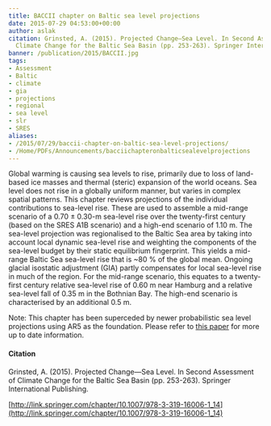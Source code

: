```yaml
---
title: BACCII chapter on Baltic sea level projections
date: 2015-07-29 04:53:00+00:00
author: aslak
citation: Grinsted, A. (2015). Projected Change—Sea Level. In Second Assessment of
  Climate Change for the Baltic Sea Basin (pp. 253-263). Springer International Publishing.
banner: /publication/2015/BACCII.jpg
tags:
- Assessment
- Baltic
- climate
- gia
- projections
- regional
- sea level
- slr
- SRES
aliases:
- /2015/07/29/baccii-chapter-on-baltic-sea-level-projections/
- /Home/PDFs/Announcements/bacciichapteronbalticsealevelprojections
---
```


Global warming is causing sea levels to rise, primarily due to loss of land-based ice masses and thermal (steric) expansion of the world oceans. Sea level does not rise in a globally uniform manner, but varies in complex spatial patterns. This chapter reviews projections of the individual contributions to sea-level rise. These are used to assemble a mid-range scenario of a 0.70 ± 0.30-m sea-level rise over the twenty-first century (based on the SRES A1B scenario) and a high-end scenario of 1.10 m. <!--more--> The sea-level projection was regionalised to the Baltic Sea area by taking into account local dynamic sea-level rise and weighting the components of the sea-level budget by their static equilibrium fingerprint. This yields a mid-range Baltic Sea sea-level rise that is ~80 % of the global mean. Ongoing glacial isostatic adjustment (GIA) partly compensates for local sea-level rise in much of the region. For the mid-range scenario, this equates to a twenty-first century relative sea-level rise of 0.60 m near Hamburg and a relative sea-level fall of 0.35 m in the Bothnian Bay. The high-end scenario is characterised by an additional 0.5 m.

Note: This chapter has been superceded by newer probabilistic sea level projections using AR5 as the foundation. Please refer to [this paper](/Home/PDFs/Announcements/sealevelriseprojectionsfornortherneuropeunderrcp85) for more up to date information.

#### Citation 

Grinsted, A. (2015). Projected Change—Sea Level. In Second Assessment of Climate Change for the Baltic Sea Basin (pp. 253-263). Springer International Publishing.

[http://link.springer.com/chapter/10.1007/978-3-319-16006-1_14](http://link.springer.com/chapter/10.1007/978-3-319-16006-1_14)